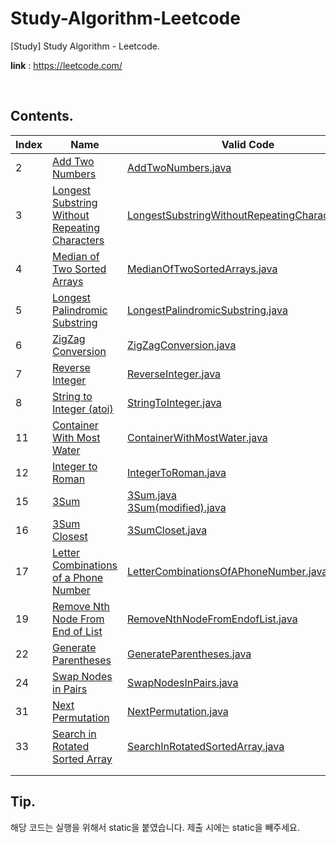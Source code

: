 # Study-Algorithm-Leetcode

[Study] Study Algorithm - Leetcode.

**link** : https://leetcode.com/

<br/>

## Contents.



| Index | Name                                                         | Valid Code                                                   | Invalid Code                                                 |
| ----- | ------------------------------------------------------------ | ------------------------------------------------------------ | ------------------------------------------------------------ |
| 2     | [Add Two Numbers](https://leetcode.com/problems/add-two-numbers) | [AddTwoNumbers.java](./AddTwoNumbers.java)                   |                                                              |
| 3     | [Longest Substring Without Repeating Characters](https://leetcode.com/problems/longest-substring-without-repeating-characters) | [LongestSubstringWithoutRepeatingCharacters.java](./LongestSubstringWithoutRepeatingCharacters.java) |                                                              |
| 4     | [Median of Two Sorted Arrays](https://leetcode.com/problems/median-of-two-sorted-arrays) | [MedianOfTwoSortedArrays.java](./MedianOfTwoSortedArrays.java) |                                                              |
| 5     | [Longest Palindromic Substring](https://leetcode.com/problems/longest-palindromic-substring) | [LongestPalindromicSubstring.java](./LongestPalindromicSubstring.java) | [LongestPalindromicSubstring(Timeout).java](./LongestPalindromicSubstring(Timeout).java) |
| 6     | [ZigZag Conversion](https://leetcode.com/problems/zigzag-conversion) | [ZigZagConversion.java](./ZigZagConversion.java)             |                                                              |
| 7     | [Reverse Integer](https://leetcode.com/problems/reverse-integer) | [ReverseInteger.java](./ReverseInteger.java)                 |                                                              |
| 8     | [String to Integer (atoi)](https://leetcode.com/problems/string-to-integer-atoi) | [StringToInteger.java](./StringToInteger.java)               | [StringToInteger(Invalid).java](./StringToInteger(Invalid).java) |
| 11    | [Container With Most Water](https://leetcode.com/problems/container-with-most-water) | [ContainerWithMostWater.java](./ContainerWithMostWater.java) |                                                              |
| 12    | [Integer to Roman](https://leetcode.com/problems/integer-to-roman) | [IntegerToRoman.java](./IntegerToRoman.java)                 |                                                              |
| 15    | [3Sum](https://leetcode.com/problems/3sum)                   | [3Sum.java](https://github.com/Azderica/Study-Algorithm-Leetcode/blob/master/3Sum.java)<br />[3Sum(modified).java](./3Sum(modified).java) |                                                              |
| 16    | [3Sum Closest](https://leetcode.com/problems/3sum-closest)   | [3SumCloset.java](./3SumCloset.java)                         |                                                              |
| 17    | [Letter Combinations of a Phone Number](https://leetcode.com/problems/letter-combinations-of-a-phone-number) | [LetterCombinationsOfAPhoneNumber.java](./LetterCombinationsOfAPhoneNumber.java) |                                                              |
| 19    | [Remove Nth Node From End of List](https://leetcode.com/problems/remove-nth-node-from-end-of-list) | [RemoveNthNodeFromEndofList.java](./RemoveNthNodeFromEndofList.java) |                                                              |
| 22    | [Generate Parentheses](https://leetcode.com/problems/generate-parentheses) | [GenerateParentheses.java](./GenerateParentheses.java)       |                                                              |
| 24    | [Swap Nodes in Pairs](https://leetcode.com/problems/swap-nodes-in-pairs) | [SwapNodesInPairs.java](./SwapNodesInPairs.java)             |                                                              |
| 31    | [Next Permutation](https://leetcode.com/problems/next-permutation) | [NextPermutation.java](./NextPermutation.java)               |                                                              |
| 33    | [Search in Rotated Sorted Array](https://leetcode.com/problems/search-in-rotated-sorted-array/submissions/)            | [SearchInRotatedSortedArray.java](./SearchInRotatedSortedArray.java)                                                             |                                                              |
|       |                                                              |                                                              |                                                              |
|       |                                                              |                                                              |                                                              |



## Tip.

해당 코드는 실행을 위해서 static을 붙였습니다. 제출 시에는 static을 빼주세요.
